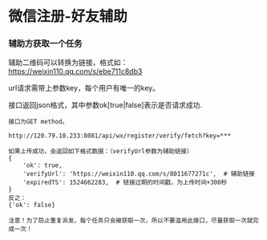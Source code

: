 # 微信注册-好友辅助

### 辅助方获取一个任务

辅助二维码可以转换为链接，格式如： https://weixin110.qq.com/s/ebe711c8db3

url请求需带上参数key，每个用户有唯一的key。

接口返回json格式，其中参数ok[true|false]表示是否请求成功.


```
接口为GET method。

http://120.79.10.233:8081/api/wx/register/verify/fetch?key=***

如果上传成功，会返回如下格式数据：（verifyUrl参数为辅助链接）
{
	'ok': true,
	'verifyUrl': 'https://weixin110.qq.com/s/8011677271c',  # 辅助链接
	'expiredTS': 1524662283,  # 链接过期的时间戳，为上传时间+300秒
}
反之：
{'ok': false}

注意！为了防止重复派发，每个任务只会被获取一次，所以不要滥用此接口，尽量获取一次就完成一次！
```


